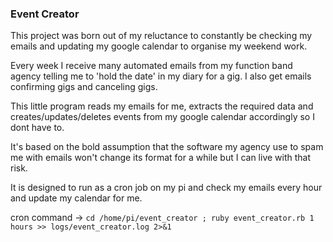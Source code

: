 ### Event Creator

This project was born out of my reluctance to constantly be checking my emails and updating my google calendar to organise my weekend work.

Every week I receive many automated emails from my function
band agency telling me to 'hold the date' in my diary for a gig.
I also get emails confirming gigs and canceling gigs.

This little program reads my emails for me, extracts the required data and creates/updates/deletes events from my google calendar accordingly so I dont have to.

It's based on the bold assumption that the software my agency use to spam me with emails won't change its format for a while but I can live with that risk.

It is designed to run as a cron job on my pi and check my emails every hour and update my calendar for me.

cron command -> `cd /home/pi/event_creator ; ruby event_creator.rb 1 hours >> logs/event_creator.log 2>&1`